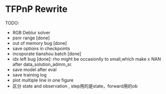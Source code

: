 # TFPnP Rewrite

TODO:
- RGB Deblur solver
- psnr range [done]
- out of memory bug [done]
- save options in checkpoints
- incoporate tianshou batch [done]
- idx left bug [done]: rho might be occasionlly to small,which make x NAN after data_solution_admm_sr.
- save model after eval
- save training log
- plot multiple line in one figure
- 区分 state and observation , step用的是state，forward用的ob